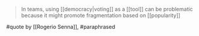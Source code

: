 > In teams, using [[democracy|voting]] as a [[tool]] can be problematic because it might promote fragmentation based on [[popularity]]

#quote by [[Rogerio Senna]], #paraphrased